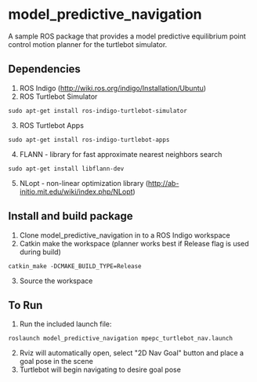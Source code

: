 # model_predictive_navigation
A sample ROS package that provides a model predictive equilibrium point control motion planner for the turtlebot simulator.

## Dependencies
1. ROS Indigo (http://wiki.ros.org/indigo/Installation/Ubuntu)
2. ROS Turtlebot Simulator
```
sudo apt-get install ros-indigo-turtlebot-simulator
```
3. ROS Turtlebot Apps
```
sudo apt-get install ros-indigo-turtlebot-apps
```
4. FLANN - library for fast approximate nearest neighbors search
```
sudo apt-get install libflann-dev
```
5. NLopt - non-linear optimization library (http://ab-initio.mit.edu/wiki/index.php/NLopt)

## Install and build package
1. Clone model_predictive_navigation in to a ROS Indigo workspace
2. Catkin make the workspace (planner works best if Release flag is used during build)
```
catkin_make -DCMAKE_BUILD_TYPE=Release
```
3. Source the workspace

## To Run
1. Run the included launch file:
```
roslaunch model_predictive_navigation mpepc_turtlebot_nav.launch
```
2. Rviz will automatically open, select "2D Nav Goal" button and place a goal pose in the scene
3. Turtlebot will begin navigating to desire goal pose
